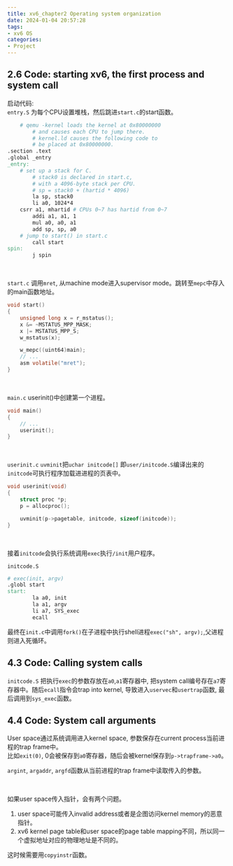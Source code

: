 ```yaml
---
title: xv6_chapter2 Operating system organization
date: 2024-01-04 20:57:28
tags:
- xv6 OS
categories:
- Project
---
```


## 2.6 Code: starting xv6, the first process and system call

启动代码:  
`entry.S` 为每个CPU设置堆栈，然后跳进`start.c`的start函数。

```makefile
	# qemu -kernel loads the kernel at 0x80000000
        # and causes each CPU to jump there.
        # kernel.ld causes the following code to
        # be placed at 0x80000000.
.section .text
.global _entry
_entry:
	# set up a stack for C.
        # stack0 is declared in start.c,
        # with a 4096-byte stack per CPU.
        # sp = stack0 + (hartid * 4096)
        la sp, stack0
        li a0, 1024*4
	csrr a1, mhartid # CPUs 0~7 has hartid from 0~7
        addi a1, a1, 1
        mul a0, a0, a1
        add sp, sp, a0
	# jump to start() in start.c
        call start
spin:
        j spin
```

</br>

`start.c` 调用`mret`, 从machine mode进入supervisor mode。跳转至`mepc`中存入的main函数地址。

```c
void start()
{
	unsigned long x = r_mstatus();
	x &= ~MSTATUS_MPP_MASK;
	x |= MSTATUS_MPP_S;
	w_mstatus(x);

	w_mepc((uint64)main);
	// ...
	asm volatile("mret");
}
```

</br>

`main.c` userinit()中创建第一个进程。

```c
void main()
{
	// ...
	userinit();
}
```

</br>

`userinit.c` `uvminit`把`uchar initcode[]` 即`user/initcode.S`编译出来的`initcode`可执行程序加载进进程的页表中。

```c
void userinit(void)
{
	struct proc *p;
	p = allocproc();

	uvminit(p->pagetable, initcode, sizeof(initcode));
}

```

</br>

接着`initcode`会执行系统调用`exec`执行`/init`用户程序。

`initcode.S`

```makefile
# exec(init, argv)
.globl start
start:
        la a0, init
        la a1, argv
        li a7, SYS_exec
        ecall

```

最终在`init.c`中调用`fork()`在子进程中执行shell进程`exec("sh", argv);`,父进程则进入死循环。

## 4.3 Code: Calling system calls

`initcode.S` 把执行`exec`的参数存放在`a0`,`a1`寄存器中, 把system call编号存在`a7`寄存器中。随后`ecall`指令会trap into kernel, 导致进入`uservec`和`usertrap`函数, 最后调用到`sys_exec`函数。

## 4.4 Code: System call arguments

User space通过系统调用进入kernel space, 参数保存在current process当前进程的trap frame中。  
比如`exit(0)`, 0会被保存到`a0`寄存器，随后会被kernel保存到`p->trapframe->a0`。

`argint`, `argaddr`, `argfd`函数从当前进程的trap frame中读取传入的参数。

</br>

如果user space传入指针，会有两个问题。

1. user space可能传入invalid address或者是企图访问kernel memory的恶意指针。
2. xv6 kernel page table和user space的page table mapping不同，所以同一个虚拟地址对应的物理地址是不同的。

这时候需要用`copyinstr`函数。
